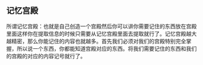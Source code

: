 ## 记忆宫殿
所谓记忆宫殿：也就是自己创造一个宫殿然后你可以讲你需要记住的东西放在宫殿里面这样你在提取信息的时候只需要从记忆宫殿里面去提取就行了。记忆宫殿越大越精密，那么你能记住的内容也就越多。首先我们必须对我们的宫殿特别完全掌握，所以说一个东西，你都能知道宫殿对应的东西。将我们需要记住的东西和我们的宫殿的对应的内容记号就行了。

